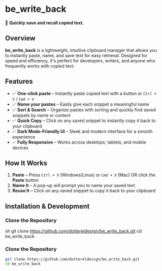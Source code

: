 # **be_write_back**

🚀 **Quickly save and recall copied text.**

## **Overview**

**be_write_back** is a lightweight, intuitive clipboard manager that allows you to instantly paste, name, and save text for easy retrieval. Designed for speed and efficiency, it's perfect for developers, writers, and anyone who frequently works with copied text.

## **Features**

- ✅ **One-click paste** – Instantly paste copied text with a button or `Ctrl + V` / `Cmd + V`
- ✅ **Name your pastes** – Easily give each snippet a meaningful name
- ✅ **Sort & Search** – Organize pastes with sorting and quickly find saved snippets by name or content
- ✅ **Quick Copy** – Click on any saved snippet to instantly copy it back to your clipboard
- ✅ **Dark Mode-Friendly UI** – Sleek and modern interface for a smooth experience
- ✅ **Fully Responsive** – Works across desktops, tablets, and mobile devices

## **How It Works**

1. **Paste** – Press `Ctrl + V` (Windows/Linux) or `Cmd + V` (Mac) OR click the **Paste** button
2. **Name It** – A pop-up will prompt you to name your saved text
3. **Reuse It** – Click on any saved snippet to copy it back to your clipboard

## **Installation & Development**

### **Clone the Repository**
sh
git clone https://github.com/dottereldesign/be_write_back.git
cd be_write_back

### **Clone the Repository**
```sh
git clone https://github.com/dottereldesign/be_write_back.git
cd be_write_back
